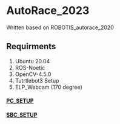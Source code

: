 # AutoRace_2023

Written based on ROBOTIS_autorace_2020 

## Requirments
  1. Ubuntu 20.04
  2. ROS-Noetic
  3. OpenCV-4.5.0
  4. Tutrtlebot3 Setup
  5. ELP_Webcam (170 degree)

#### [PC_SETUP](https://github.com/YeeeeeHo/AutoRace_2023/blob/main/PC_SETUP.md)
#### [SBC_SETUP](https://github.com/YeeeeeHo/AutoRace_2023/blob/main/SBC_SETUP)





